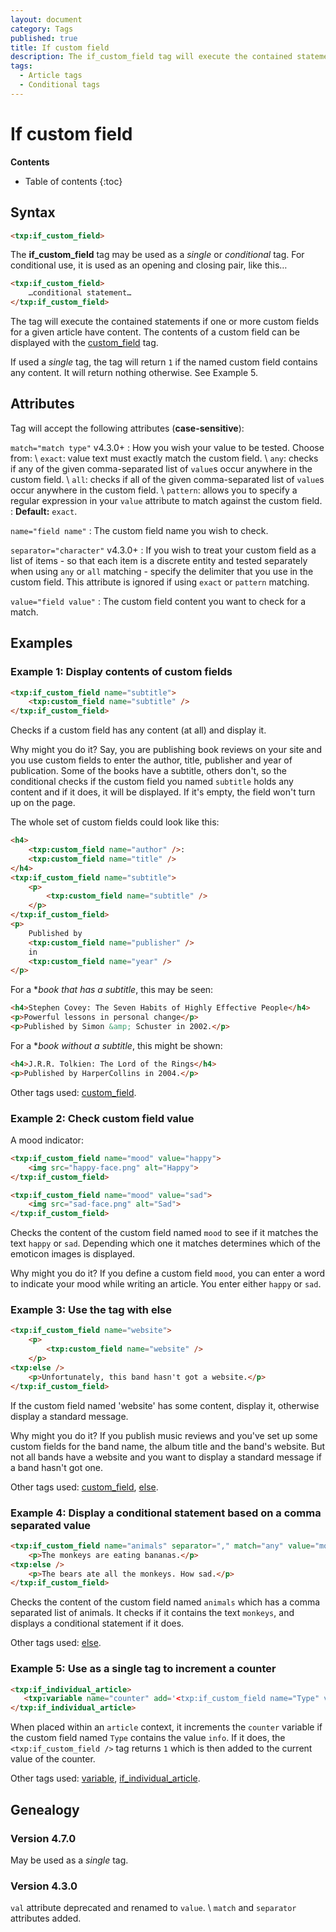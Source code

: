 ```yaml
---
layout: document
category: Tags
published: true
title: If custom field
description: The if_custom_field tag will execute the contained statements if custom fields for a given article have content.
tags:
  - Article tags
  - Conditional tags
---
```


# If custom field

**Contents**

* Table of contents
{:toc}

## Syntax

~~~ html
<txp:if_custom_field>
~~~

The **if_custom_field** tag may be used as a *single* or *conditional* tag. For conditional use, it is used as an opening and closing pair, like this…

~~~ html
<txp:if_custom_field>
    …conditional statement…
</txp:if_custom_field>
~~~

The tag will execute the contained statements if one or more custom fields for a given article have content. The contents of a custom field can be displayed with the [custom_field](/tags/custom_field) tag.

If used a *single* tag, the tag will return `1` if the named custom field contains any content. It will return nothing otherwise. See Example 5.

## Attributes

Tag will accept the following attributes (**case-sensitive**):

`match="match type"` <span class="footnote warning">v4.3.0+</span>
: How you wish your value to be tested. Choose from: \\
`exact`: value text must exactly match the custom field. \\
`any`: checks if any of the given comma-separated list of `value`s occur anywhere in the custom field. \\
`all`: checks if all of the given comma-separated list of `value`s occur anywhere in the custom field. \\
`pattern`: allows you to specify a regular expression in your `value` attribute to match against the custom field.
: **Default:** `exact`.

`name="field name"`
: The custom field name you wish to check.

`separator="character"` <span class="footnote warning">v4.3.0+</span>
: If you wish to treat your custom field as a list of items - so that each item is a discrete entity and tested separately when using `any` or `all` matching - specify the delimiter that you use in the custom field. This attribute is ignored if using `exact` or `pattern` matching.

`value="field value"`
: The custom field content you want to check for a match.

## Examples

### Example 1: Display contents of custom fields

~~~ html
<txp:if_custom_field name="subtitle">
    <txp:custom_field name="subtitle" />
</txp:if_custom_field>
~~~

Checks if a custom field has any content (at all) and display it.

Why might you do it? Say, you are publishing book reviews on your site and you use custom fields to enter the author, title, publisher and year of publication. Some of the books have a subtitle, others don't, so the conditional checks if the custom field you named `subtitle` holds any content and if it does, it will be displayed. If it's empty, the field won't turn up on the page.

The whole set of custom fields could look like this:

~~~ html
<h4>
    <txp:custom_field name="author" />:
    <txp:custom_field name="title" />
</h4>
<txp:if_custom_field name="subtitle">
    <p>
        <txp:custom_field name="subtitle" />
    </p>
</txp:if_custom_field>
<p>
    Published by
    <txp:custom_field name="publisher" />
    in
    <txp:custom_field name="year" />
</p>
~~~

For a **book that has a subtitle*, this may be seen:

~~~ html
<h4>Stephen Covey: The Seven Habits of Highly Effective People</h4>
<p>Powerful lessons in personal change</p>
<p>Published by Simon &amp; Schuster in 2002.</p>
~~~

For a **book without a subtitle*, this might be shown:

~~~ html
<h4>J.R.R. Tolkien: The Lord of the Rings</h4>
<p>Published by HarperCollins in 2004.</p>
~~~

Other tags used: [custom_field](/tags/custom_field).

### Example 2: Check custom field value

A mood indicator:

~~~ html
<txp:if_custom_field name="mood" value="happy">
    <img src="happy-face.png" alt="Happy">
</txp:if_custom_field>

<txp:if_custom_field name="mood" value="sad">
    <img src="sad-face.png" alt="Sad">
</txp:if_custom_field>
~~~

Checks the content of the custom field named `mood` to see if it matches the text `happy` or `sad`. Depending which one it matches determines which of the emoticon images is displayed.

Why might you do it? If you define a custom field `mood`, you can enter a word to indicate your mood while writing an article. You enter either `happy` or `sad`.

### Example 3: Use the tag with else

~~~ html
<txp:if_custom_field name="website">
    <p>
        <txp:custom_field name="website" />
    </p>
<txp:else />
    <p>Unfortunately, this band hasn't got a website.</p>
</txp:if_custom_field>
~~~

If the custom field named 'website' has some content, display it, otherwise display a standard message.

Why might you do it? If you publish music reviews and you've set up some custom fields for the band name, the album title and the band's website. But not all bands have a website and you want to display a standard message if a band hasn't got one.

Other tags used: [custom_field](/tags/custom_field), [else](/tags/else).

### Example 4: Display a conditional statement based on a comma separated value

~~~ html
<txp:if_custom_field name="animals" separator="," match="any" value="monkeys">
    <p>The monkeys are eating bananas.</p>
<txp:else />
    <p>The bears ate all the monkeys. How sad.</p>
</txp:if_custom_field>
~~~

Checks the content of the custom field named `animals` which has a comma separated list of animals. It checks if it contains the text `monkeys`, and displays a conditional statement if it does.

Other tags used: [else](/tags/else).

### Example 5: Use as a single tag to increment a counter

~~~ html
<txp:if_individual_article>
   <txp:variable name="counter" add='<txp:if_custom_field name="Type" value="info" />' />
</txp:if_individual_article>
~~~

When placed within an `article` context, it increments the `counter` variable if the custom field named `Type` contains the value `info`. If it does, the `<txp:if_custom_field />` tag returns `1` which is then added to the current value of the counter.

Other tags used: [variable](/tags/variable), [if_individual_article](/tags/if_individual_article).

## Genealogy

### Version 4.7.0

May be used as a *single* tag.

### Version 4.3.0

`val` attribute deprecated and renamed to `value`. \\
`match` and `separator` attributes added.

